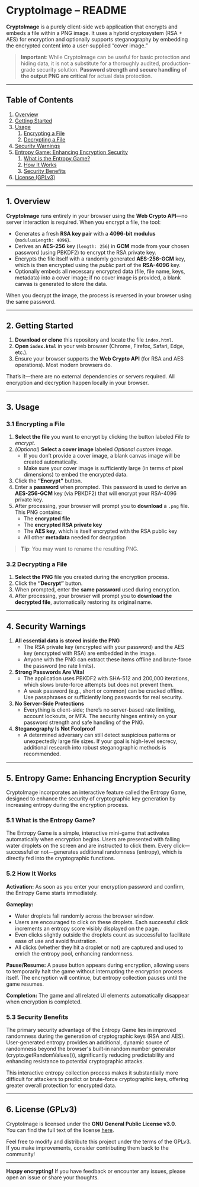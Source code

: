 # CryptoImage – README

**CryptoImage** is a purely client-side web application that encrypts and embeds a file within a PNG image. It uses a hybrid cryptosystem (RSA + AES) for encryption and optionally supports steganography by embedding the encrypted content into a user-supplied “cover image.”

> **Important**: While CryptoImage can be useful for basic protection and hiding data, it is not a substitute for a thoroughly audited, production-grade security solution. **Password strength and secure handling of the output PNG are critical** for actual data protection.

---

## Table of Contents

1. [Overview](#overview)  
2. [Getting Started](#getting-started)  
3. [Usage](#usage)  
   1. [Encrypting a File](#encrypting-a-file)  
   2. [Decrypting a File](#decrypting-a-file)  
4. [Security Warnings](#security-warnings)
5. [Entropy Game: Enhancing Encryption Security](#entropy-game-enhancing-encryption-security)
   1. [What is the Entropy Game?](#51-what-is-the-entropy-game)
   2. [How It Works](#52-how-it-works)
   3. [Security Benefits](#53-security-benefits)
6. [License (GPLv3)](#license-gplv3)

---

## 1. Overview

**CryptoImage** runs entirely in your browser using the **Web Crypto API**—no server interaction is required. When you encrypt a file, the tool:

- Generates a fresh **RSA key pair** with a **4096-bit modulus** (`modulusLength: 4096`).  
- Derives an **AES-256** key (`length: 256`) in **GCM** mode from your chosen password (using PBKDF2) to encrypt the RSA private key.  
- Encrypts the file itself with a randomly generated **AES-256-GCM** key, which is then encrypted using the *public* part of the **RSA-4096** key.  
- Optionally embeds all necessary encrypted data (file, file name, keys, metadata) into a cover image; if no cover image is provided, a blank canvas is generated to store the data.

When you decrypt the image, the process is reversed in your browser using the same password.

---

## 2. Getting Started

1. **Download or clone** this repository and locate the file `index.html`.
2. **Open `index.html`** in your web browser (Chrome, Firefox, Safari, Edge, etc.).
3. Ensure your browser supports the **Web Crypto API** (for RSA and AES operations). Most modern browsers do.

That’s it—there are no external dependencies or servers required. All encryption and decryption happen locally in your browser.

---

## 3. Usage

### 3.1 Encrypting a File

1. **Select the file** you want to encrypt by clicking the button labeled *File to encrypt*.
2. *(Optional)* **Select a cover image** labeled *Optional custom image*.  
   - If you don’t provide a cover image, a blank canvas image will be created automatically.
   - Make sure your cover image is sufficiently large (in terms of pixel dimensions) to embed the encrypted data.
3. Click the **“Encrypt”** button.
4. Enter a **password** when prompted. This password is used to derive an **AES-256-GCM** key (via PBKDF2) that will encrypt your RSA-4096 private key.
5. After processing, your browser will prompt you to **download** a `.png` file. This PNG contains:
   - The **encrypted file**  
   - The **encrypted RSA private key**  
   - The **AES key**, which is itself encrypted with the RSA public key  
   - All other **metadata** needed for decryption

> **Tip**: You may want to rename the resulting PNG.

### 3.2 Decrypting a File

1. **Select the PNG** file you created during the encryption process.
2. Click the **“Decrypt”** button.
3. When prompted, enter the **same password** used during encryption.
4. After processing, your browser will prompt you to **download the decrypted file**, automatically restoring its original name.

---

## 4. Security Warnings

1. **All essential data is stored inside the PNG**  
   - The RSA private key (encrypted with your password) and the AES key (encrypted with RSA) are embedded in the image.  
   - Anyone with the PNG can extract these items offline and brute-force the password (no rate limits).
2. **Strong Passwords Are Vital**  
   - The application uses PBKDF2 with SHA-512 and 200,000 iterations, which slows brute-force attempts but does not prevent them.  
   - A weak password (e.g., short or common) can be cracked offline. Use passphrases or sufficiently long passwords for real security.
3. **No Server-Side Protections**  
   - Everything is client-side; there’s no server-based rate limiting, account lockouts, or MFA. The security hinges entirely on your password strength and safe handling of the PNG.
4. **Steganography Is Not Foolproof**  
   - A determined adversary can still detect suspicious patterns or unexpectedly large file sizes. If your goal is high-level secrecy, additional research into robust steganographic methods is recommended.

---

## 5. Entropy Game: Enhancing Encryption Security
CryptoImage incorporates an interactive feature called the Entropy Game, designed to enhance the security of cryptographic key generation by increasing entropy during the encryption process.

### 5.1 What is the Entropy Game?
The Entropy Game is a simple, interactive mini-game that activates automatically when encryption begins. Users are presented with falling water droplets on the screen and are instructed to click them. Every click—successful or not—generates additional randomness (entropy), which is directly fed into the cryptographic functions.

### 5.2 How It Works
**Activation:**
As soon as you enter your encryption password and confirm, the Entropy Game starts immediately.

**Gameplay:**

- Water droplets fall randomly across the browser window.
- Users are encouraged to click on these droplets. Each successful click increments an entropy score visibly displayed on the page.
- Even clicks slightly outside the droplets count as successful to facilitate ease of use and avoid frustration.
- All clicks (whether they hit a droplet or not) are captured and used to enrich the entropy pool, enhancing randomness.

**Pause/Resume:**
A pause button appears during encryption, allowing users to temporarily halt the game without interrupting the encryption process itself. The encryption will continue, but entropy collection pauses until the game resumes.

**Completion:**
The game and all related UI elements automatically disappear when encryption is completed.

### 5.3 Security Benefits
The primary security advantage of the Entropy Game lies in improved randomness during the generation of cryptographic keys (RSA and AES). User-generated entropy provides an additional, dynamic source of randomness beyond the browser's built-in random number generator (crypto.getRandomValues()), significantly reducing predictability and enhancing resistance to potential cryptographic attacks.

This interactive entropy collection process makes it substantially more difficult for attackers to predict or brute-force cryptographic keys, offering greater overall protection for encrypted data.

---

## 6. License (GPLv3)

CryptoImage is licensed under the **GNU General Public License v3.0**.  
You can find the full text of the license [here](https://www.gnu.org/licenses/gpl-3.0.html).

Feel free to modify and distribute this project under the terms of the GPLv3. If you make improvements, consider contributing them back to the community!

---

**Happy encrypting!** If you have feedback or encounter any issues, please open an issue or share your thoughts.
